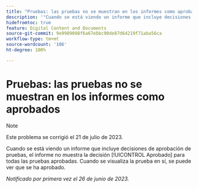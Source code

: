 ```yaml
---
title: "Pruebas: las pruebas no se muestran en los informes como aprobados"
description: '"Cuando se está viendo un informe que incluye decisiones de aprobación de pruebas, el informe no muestra la decisión Aprobada para todas las pruebas aprobadas. Cuando se ve la prueba en sí, se puede ver que se ha aprobado".'
hidefromtoc: true
feature: Digital Content and Documents
source-git-commit: 9e9989098f6a67ebbc90de87d64219f71aba56ca
workflow-type: tm+mt
source-wordcount: '106'
ht-degree: 100%

---
```



# Pruebas: las pruebas no se muestran en los informes como aprobados

>[!NOTE]
>
>Este problema se corrigió el 21 de julio de 2023.

Cuando se está viendo un informe que incluye decisiones de aprobación de pruebas, el informe no muestra la decisión [!UICONTROL Aprobado] para todas las pruebas aprobadas. Cuando se visualiza la prueba en sí, se puede ver que se ha aprobado.

_Notificado por primera vez el 26 de junio de 2023._
